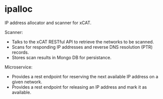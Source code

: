 ipalloc
=======

IP address allocator and scanner for xCAT.

Scanner:
- Talks to the xCAT RESTful API to retrieve the networks to be scanned.
- Scans for responding IP addresses and reverse DNS resolution (PTR) records.
- Stores scan results in Mongo DB for persistance.

Microservice:
- Provides a rest endpoint for reserving the next available IP address on a given network.
- Provides a rest endpoint for releasing an IP address and mark it as available.
